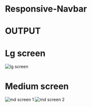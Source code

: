 # Responsive-Navbar
# OUTPUT 
# Lg screen
![lg screen](https://github.com/Sivabalan3/Responsive-Navbar/assets/122948467/3c216ba6-dd50-47f0-9742-5df9277a744f)
# Medium screen
![md screen 1](https://github.com/Sivabalan3/Responsive-Navbar/assets/122948467/d2fbfb8e-13c5-47e2-95f3-37972fb48957)
![md screen 2](https://github.com/Sivabalan3/Responsive-Navbar/assets/122948467/21686fcc-0666-4a1c-b6ed-16929d17c338)
